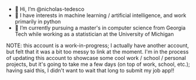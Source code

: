 - 👋 Hi, I’m @nicholas-tedesco
- 👀 I have interests in machine learning / artificial intelligence, and work primarily in python
- 🌱 I’m currently pursuing a master's in computer science from Georgia Tech while working as a statistician at the University of Michigan

NOTE: this account is a work-in-progress; I actually have another account, but felt that it was a bit too messy to link at the moment. I'm in the process of updating this account to showcase some cool work / school / personal projects, but it's going to take me a few days (on top of work, school, etc.); having said this, I didn't want to wait that long to submit my job app!!

<!---
nicholas-tedesco/nicholas-tedesco is a ✨ special ✨ repository because its `README.md` (this file) appears on your GitHub profile.
You can click the Preview link to take a look at your changes.
--->
